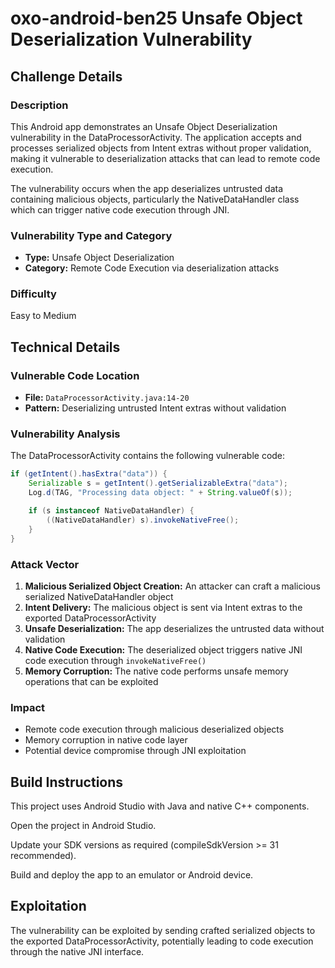 # oxo-android-ben25 Unsafe Object Deserialization Vulnerability

## Challenge Details

### Description

This Android app demonstrates an Unsafe Object Deserialization vulnerability in the DataProcessorActivity. The application accepts and processes serialized objects from Intent extras without proper validation, making it vulnerable to deserialization attacks that can lead to remote code execution.

The vulnerability occurs when the app deserializes untrusted data containing malicious objects, particularly the NativeDataHandler class which can trigger native code execution through JNI.

### Vulnerability Type and Category
- **Type:** Unsafe Object Deserialization
- **Category:** Remote Code Execution via deserialization attacks

### Difficulty
Easy to Medium

## Technical Details

### Vulnerable Code Location
- **File:** `DataProcessorActivity.java:14-20`
- **Pattern:** Deserializing untrusted Intent extras without validation

### Vulnerability Analysis

The DataProcessorActivity contains the following vulnerable code:
```java
if (getIntent().hasExtra("data")) {
    Serializable s = getIntent().getSerializableExtra("data");
    Log.d(TAG, "Processing data object: " + String.valueOf(s));

    if (s instanceof NativeDataHandler) {
        ((NativeDataHandler) s).invokeNativeFree();
    }
}
```

### Attack Vector

1. **Malicious Serialized Object Creation:** An attacker can craft a malicious serialized NativeDataHandler object
2. **Intent Delivery:** The malicious object is sent via Intent extras to the exported DataProcessorActivity
3. **Unsafe Deserialization:** The app deserializes the untrusted data without validation
4. **Native Code Execution:** The deserialized object triggers native JNI code execution through `invokeNativeFree()`
5. **Memory Corruption:** The native code performs unsafe memory operations that can be exploited

### Impact
- Remote code execution through malicious deserialized objects
- Memory corruption in native code layer
- Potential device compromise through JNI exploitation

## Build Instructions
This project uses Android Studio with Java and native C++ components.

Open the project in Android Studio.

Update your SDK versions as required (compileSdkVersion >= 31 recommended).

Build and deploy the app to an emulator or Android device.

## Exploitation
The vulnerability can be exploited by sending crafted serialized objects to the exported DataProcessorActivity, potentially leading to code execution through the native JNI interface.
